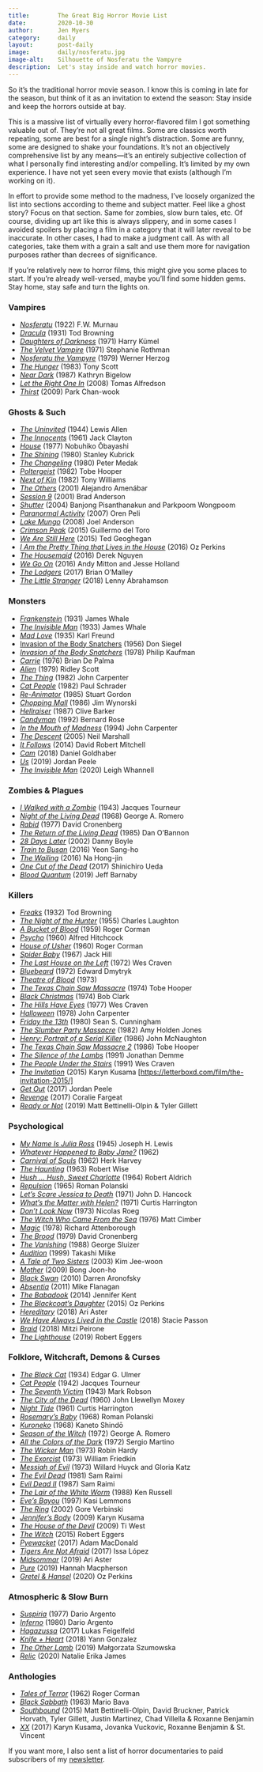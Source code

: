 ```yaml
---
title:        The Great Big Horror Movie List
date:         2020-10-30
author:       Jen Myers
category:     daily
layout:       post-daily
image:        daily/nosferatu.jpg
image-alt:    Silhouette of Nosferatu the Vampyre
description:  Let's stay inside and watch horror movies.
---
```


So it’s the traditional horror movie season. I know this is coming in late for the season, but think of it as an invitation to extend the season: Stay inside and keep the horrors outside at bay.

<!-- more -->

This is a massive list of virtually every horror-flavored film I got something valuable out of. They’re not all great films. Some are classics worth repeating, some are best for a single night’s distraction. Some are funny, some are designed to shake your foundations. It’s not an objectively comprehensive list by any means—it’s an entirely subjective collection of what I personally find interesting and/or compelling. It’s limited by my own experience. I have not yet seen every movie that exists (although I’m working on it).

In effort to provide some method to the madness, I’ve loosely organized the list into sections according to theme and subject matter. Feel like a ghost story? Focus on that section. Same for zombies, slow burn tales, etc. Of course, dividing up art like this is always slippery, and in some cases I avoided spoilers by placing a film in a category that it will later reveal to be inaccurate. In other cases, I had to make a judgment call. As with all categories, take them with a grain a salt and use them more for navigation purposes rather than decrees of significance.

If you’re relatively new to horror films, this might give you some places to start. If you’re already well-versed, maybe you’ll find some hidden gems. Stay home, stay safe and turn the lights on.

<h3 class="post-subheading">Vampires</h3>

- [_Nosferatu_](https://letterboxd.com/film/nosferatu/) (1922) F.W. Murnau
- [_Dracula_](https://letterboxd.com/film/dracula/) (1931) Tod Browning
- [_Daughters of Darkness_](https://letterboxd.com/film/daughters-of-darkness/) (1971) Harry Kümel
- [_The Velvet Vampire_](https://letterboxd.com/film/the-velvet-vampire/) (1971) Stephanie Rothman
- [_Nosferatu the Vampyre_](https://letterboxd.com/film/nosferatu-the-vampyre/) (1979) Werner Herzog
- [_The Hunger_](https://letterboxd.com/film/the-hunger/) (1983) Tony Scott
- [_Near Dark_](https://letterboxd.com/film/near-dark/) (1987) Kathryn Bigelow
- [_Let the Right One In_](https://letterboxd.com/film/let-the-right-one-in/) (2008) Tomas Alfredson
- [_Thirst_](https://letterboxd.com/film/thirst-2009/) (2009) Park Chan-wook

<h3 class="post-subheading">Ghosts & Such</h3>

- [_The Uninvited_](https://letterboxd.com/film/the-uninvited/) (1944) Lewis Allen
- [_The Innocents_](https://letterboxd.com/film/the-innocents/) (1961) Jack Clayton
- [_House_](https://letterboxd.com/film/house/) (1977) Nobuhiko Ōbayashi
- [_The Shining_](https://letterboxd.com/film/the-shining/) (1980) Stanley Kubrick
- [_The Changeling_](https://letterboxd.com/film/the-changeling/) (1980) Peter Medak
- [_Poltergeist_](https://letterboxd.com/film/poltergeist/) (1982) Tobe Hooper
- [_Next of Kin_](https://letterboxd.com/film/next-of-kin-1982/) (1982) Tony Williams
- [_The Others_](https://letterboxd.com/film/the-others/) (2001) Alejandro Amenábar
- [_Session 9_](https://letterboxd.com/film/session-9/) (2001) Brad Anderson
- [_Shutter_](https://letterboxd.com/film/shutter/) (2004) Banjong Pisanthanakun and Parkpoom Wongpoom
- [_Paranormal Activity_](https://letterboxd.com/film/paranormal-activity/) (2007) Oren Peli
- [_Lake Mungo_](https://letterboxd.com/film/lake-mungo/) (2008) Joel Anderson
- [_Crimson Peak_](https://letterboxd.com/film/crimson-peak/) (2015) Guillermo del Toro
- [_We Are Still Here_](https://letterboxd.com/film/we-are-still-here/) (2015) Ted Geoghegan
- [_I Am the Pretty Thing that Lives in the House_](https://letterboxd.com/film/i-am-the-pretty-thing-that-lives-in-the-house/) (2016) Oz Perkins
- [_The Housemaid_](https://letterboxd.com/film/the-housemaid-2016/) (2016) Derek Nguyen
- [_We Go On_](https://letterboxd.com/film/we-go-on/) (2016) Andy Mitton and Jesse Holland
- [_The Lodgers_](https://letterboxd.com/film/the-lodgers/) (2017) Brian O’Malley
- [_The Little Stranger_](https://letterboxd.com/film/the-little-stranger-2018/) (2018) Lenny Abrahamson

<h3 class="post-subheading">Monsters</h3>

- [_Frankenstein_](https://letterboxd.com/film/frankenstein-1931/) (1931) James Whale
- [_The Invisible Man_](https://letterboxd.com/film/the-invisible-man/) (1933) James Whale
- [_Mad Love_](https://letterboxd.com/film/mad-love/) (1935) Karl Freund
- [Invasion of the Body Snatchers](https://letterboxd.com/film/invasion-of-the-body-snatchers/) (1956) Don Siegel
- [_Invasion of the Body Snatchers_](https://letterboxd.com/film/invasion-of-the-body-snatchers-1978/) (1978) Philip Kaufman
- [_Carrie_](https://letterboxd.com/film/carrie-1976/) (1976) Brian De Palma
- [_Alien_](https://letterboxd.com/film/alien/) (1979) Ridley Scott
- [_The Thing_](https://letterboxd.com/film/the-thing/) (1982) John Carpenter
- [_Cat People_](https://letterboxd.com/film/cat-people-1982/) (1982) Paul Schrader
- [_Re-Animator_](https://letterboxd.com/film/re-animator/) (1985) Stuart Gordon
- [_Chopping Mall_](https://letterboxd.com/film/chopping-mall/) (1986) Jim Wynorski
- [_Hellraiser_](https://letterboxd.com/film/hellraiser/) (1987) Clive Barker
- [_Candyman_](https://letterboxd.com/film/candyman/) (1992) Bernard Rose
- [_In the Mouth of Madness_](https://letterboxd.com/film/in-the-mouth-of-madness/) (1994) John Carpenter
- [_The Descent_](https://letterboxd.com/film/the-descent/) (2005) Neil Marshall
- [_It Follows_](https://letterboxd.com/film/it-follows/) (2014) David Robert Mitchell
- [_Cam_](https://letterboxd.com/film/cam/) (2018) Daniel Goldhaber
- [_Us_](https://letterboxd.com/film/us-2019/) (2019) Jordan Peele
- [_The Invisible Man_](https://letterboxd.com/film/the-invisible-man-2020/) (2020) Leigh Whannell

<h3 class="post-subheading">Zombies & Plagues</h3>

- [_I Walked with a Zombie_](https://letterboxd.com/film/i-walked-with-a-zombie/) (1943) Jacques Tourneur
- [_Night of the Living Dead_](https://letterboxd.com/film/night-of-the-living-dead/) (1968) George A. Romero
- [_Rabid_](https://letterboxd.com/film/rabid/) (1977) David Cronenberg
- [_The Return of the Living Dead_](https://letterboxd.com/film/the-return-of-the-living-dead/) (1985) Dan O’Bannon
- [_28 Days Later_](https://letterboxd.com/film/28-days-later/) (2002) Danny Boyle
- [_Train to Busan_](https://letterboxd.com/film/train-to-busan/) (2016) Yeon Sang-ho
- [_The Wailing_](https://letterboxd.com/film/the-wailing/) (2016) Na Hong-jin
- [_One Cut of the Dead_](https://letterboxd.com/film/one-cut-of-the-dead/) (2017) Shinichiro Ueda
- [_Blood Quantum_](https://letterboxd.com/film/blood-quantum/) (2019) Jeff Barnaby

<h3 class="post-subheading">Killers</h3>

- [_Freaks_](https://letterboxd.com/film/freaks/) (1932) Tod Browning
- [_The Night of the Hunter_](https://letterboxd.com/film/the-night-of-the-hunter/) (1955) Charles Laughton
- [_A Bucket of Blood_](https://letterboxd.com/film/a-bucket-of-blood/) (1959) Roger Corman
- [_Psycho_](https://letterboxd.com/film/psycho/) (1960) Alfred Hitchcock
- [_House of Usher_](https://letterboxd.com/film/house-of-usher/) (1960) Roger Corman
- [_Spider Baby_](https://letterboxd.com/film/spider-baby/) (1967) Jack Hill
- [_The Last House on the Left_](https://letterboxd.com/film/the-last-house-on-the-left/) (1972) Wes Craven
- [_Bluebeard_](https://letterboxd.com/film/bluebeard-1972/) (1972) Edward Dmytryk
- [_Theatre of Blood_](https://letterboxd.com/film/theatre-of-blood/) (1973)
- [_The Texas Chain Saw Massacre_](https://letterboxd.com/film/the-texas-chain-saw-massacre/) (1974) Tobe Hooper
- [_Black Christmas_](https://letterboxd.com/film/black-christmas/) (1974) Bob Clark
- [_The Hills Have Eyes_](https://letterboxd.com/film/the-hills-have-eyes/) (1977) Wes Craven
- [_Halloween_](https://letterboxd.com/film/halloween-1978/) (1978) John Carpenter
- [_Friday the 13th_](https://letterboxd.com/film/friday-the-13th/) (1980) Sean S. Cunningham
- [_The Slumber Party Massacre_](https://letterboxd.com/film/the-slumber-party-massacre/) (1982) Amy Holden Jones
- [_Henry: Portrait of a Serial Killer_](https://letterboxd.com/film/henry-portrait-of-a-serial-killer/) (1986) John McNaughton
- [_The Texas Chain Saw Massacre 2_](https://letterboxd.com/film/the-texas-chainsaw-massacre-2/) (1986) Tobe Hooper
- [_The Silence of the Lambs_](https://letterboxd.com/film/the-silence-of-the-lambs/) (1991) Jonathan Demme
- [_The People Under the Stairs_](https://letterboxd.com/film/the-people-under-the-stairs/) (1991) Wes Craven
- [_The Invitation_](https://letterboxd.com/film/red-eye/) (2015) Karyn Kusama [https://letterboxd.com/film/the-invitation-2015/]
- [_Get Out_](https://letterboxd.com/film/get-out-2017/) (2017) Jordan Peele
- [_Revenge_](https://letterboxd.com/film/revenge-2017-1/) (2017) Coralie Fargeat
- [_Ready or Not_](https://letterboxd.com/film/ready-or-not-2019/) (2019) Matt Bettinelli-Olpin & Tyler Gillett

<h3 class="post-subheading">Psychological</h3>

- [_My Name Is Julia Ross_](https://letterboxd.com/film/my-name-is-julia-ross/) (1945) Joseph H. Lewis
- [_Whatever Happened to Baby Jane?_](https://letterboxd.com/film/what-ever-happened-to-baby-jane/) (1962)
- [_Carnival of Souls_](https://letterboxd.com/film/carnival-of-souls/) (1962) Herk Harvey
- [_The Haunting_](https://letterboxd.com/film/the-haunting/) (1963) Robert Wise
- [_Hush … Hush, Sweet Charlotte_](https://letterboxd.com/film/hush-hush-sweet-charlotte/) (1964) Robert Aldrich
- [_Repulsion_](https://letterboxd.com/film/repulsion/) (1965) Roman Polanski
- [_Let’s Scare Jessica to Death_](https://letterboxd.com/film/lets-scare-jessica-to-death/) (1971) John D. Hancock
- [_What’s the Matter with Helen?_](https://letterboxd.com/film/whats-the-matter-with-helen/) (1971) Curtis Harrington
- [_Don’t Look Now_](https://letterboxd.com/film/dont-look-now/) (1973) Nicolas Roeg
- [_The Witch Who Came From the Sea_](https://letterboxd.com/film/the-witch-who-came-from-the-sea/) (1976) Matt Cimber
- [_Magic_](https://letterboxd.com/film/magic/) (1978) Richard Attenborough
- [_The Brood_](https://letterboxd.com/film/the-brood/) (1979) David Cronenberg
- [_The Vanishing_](https://letterboxd.com/film/the-vanishing/) (1988) George Sluizer
- [_Audition_](https://letterboxd.com/film/audition/) (1999) Takashi Miike
- [_A Tale of Two Sisters_](https://letterboxd.com/film/a-tale-of-two-sisters/) (2003) Kim Jee-woon
- [_Mother_](https://letterboxd.com/film/mother-2009/) (2009) Bong Joon-ho
- [_Black Swan_](https://letterboxd.com/film/black-swan/) (2010) Darren Aronofsky
- [_Absentia_](https://letterboxd.com/film/absentia/) (2011) Mike Flanagan
- [_The Babadook_](https://letterboxd.com/film/the-babadook/) (2014) Jennifer Kent
- [_The Blackcoat’s Daughter_](https://letterboxd.com/film/the-blackcoats-daughter/) (2015) Oz Perkins
- [_Hereditary_](https://letterboxd.com/film/hereditary/) (2018) Ari Aster
- [_We Have Always Lived in the Castle_](https://letterboxd.com/film/we-have-always-lived-in-the-castle/) (2018) Stacie Passon
- [_Braid_](https://letterboxd.com/film/braid-2018/) (2018) Mitzi Peirone
- [_The Lighthouse_](https://letterboxd.com/film/the-lighthouse-2019/) (2019) Robert Eggers

<h3 class="post-subheading">Folklore, Witchcraft, Demons & Curses</h3>

- [_The Black Cat_](https://letterboxd.com/film/the-black-cat/) (1934) Edgar G. Ulmer
- [_Cat People_](https://letterboxd.com/film/cat-people/) (1942) Jacques Tourneur
- [_The Seventh Victim_](https://letterboxd.com/film/the-seventh-victim/) (1943) Mark Robson
- [_The City of the Dead_](https://letterboxd.com/film/the-city-of-the-dead/) (1960) John Llewellyn Moxey
- [_Night Tide_](https://letterboxd.com/film/night-tide/) (1961) Curtis Harrington
- [_Rosemary’s Baby_](https://letterboxd.com/film/rosemarys-baby/) (1968) Roman Polanski
- [_Kuroneko_](https://letterboxd.com/film/kuroneko/) (1968) Kaneto Shindō
- [_Season of the Witch_](https://letterboxd.com/film/hungry-wives/) (1972) George A. Romero
- [_All the Colors of the Dark_](https://letterboxd.com/film/all-the-colors-of-the-dark/) (1972) Sergio Martino
- [_The Wicker Man_](https://letterboxd.com/film/the-wicker-man/) (1973) Robin Hardy
- [_The Exorcist_](https://letterboxd.com/film/the-exorcist/) (1973) William Friedkin
- [_Messiah of Evil_](https://letterboxd.com/film/messiah-of-evil/) (1973) Willard Huyck and Gloria Katz
- [_The Evil Dead_](https://letterboxd.com/film/the-evil-dead/) (1981) Sam Raimi
- [_Evil Dead II_](https://letterboxd.com/film/evil-dead-ii/) (1987) Sam Raimi
- [_The Lair of the White Worm_](https://letterboxd.com/film/the-lair-of-the-white-worm/) (1988) Ken Russell
- [_Eve’s Bayou_](https://letterboxd.com/film/eves-bayou/) (1997) Kasi Lemmons
- [_The Ring_](https://letterboxd.com/film/the-ring-2002/) (2002) Gore Verbinski
- [_Jennifer’s Body_](https://letterboxd.com/film/jennifers-body/) (2009) Karyn Kusama
- [_The House of the Devil_](https://letterboxd.com/film/the-house-of-the-devil/) (2009) Ti West
- [_The Witch_](https://letterboxd.com/film/the-witch-2015/) (2015) Robert Eggers
- [_Pyewacket_](https://letterboxd.com/film/pyewacket/) (2017) Adam MacDonald
- [_Tigers Are Not Afraid_](https://letterboxd.com/film/tigers-are-not-afraid/) (2017) Issa López
- [_Midsommar_](https://letterboxd.com/film/midsommar/) (2019) Ari Aster
- [_Pure_](https://letterboxd.com/film/pure-2019/) (2019) Hannah Macpherson
- [_Gretel & Hansel_](https://letterboxd.com/film/gretel-hansel/) (2020) Oz Perkins

<h3 class="post-subheading">Atmospheric & Slow Burn</h3>

- [_Suspiria_](https://letterboxd.com/film/suspiria/) (1977) Dario Argento
- [_Inferno_](https://letterboxd.com/film/inferno-1980/) (1980) Dario Argento
- [_Hagazussa_](https://letterboxd.com/film/hagazussa/) (2017) Lukas Feigelfeld
- [_Knife + Heart_](https://letterboxd.com/film/knife-heart/) (2018) Yann Gonzalez
- [_The Other Lamb_](https://letterboxd.com/film/the-other-lamb/) (2019) Małgorzata Szumowska
- [_Relic_](https://letterboxd.com/film/relic/) (2020) Natalie Erika James

<h3 class="post-subheading">Anthologies</h3>

- [_Tales of Terror_](https://letterboxd.com/film/tales-of-terror/) (1962) Roger Corman
- [_Black Sabbath_](https://letterboxd.com/film/black-sabbath/) (1963) Mario Bava
- [_Southbound_](https://letterboxd.com/film/southbound-2015/) (2015) Matt Bettinelli-Olpin, David Bruckner, Patrick Horvath, Tyler Gillett, Justin Martinez, Chad Villella & Roxanne Benjamin
- [_XX_](https://letterboxd.com/film/xx/) (2017) Karyn Kusama, Jovanka Vuckovic, Roxanne Benjamin & St. Vincent

If you want more, I also sent a list of horror documentaries to paid subscribers of my [newsletter](https://jenmyers.substack.com/).
